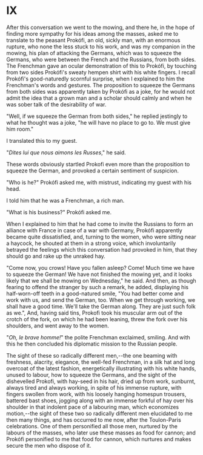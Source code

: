 # IX

After this conversation we went to the mowing, and there he, in the hope of finding more sympathy for his ideas among the masses, asked me to translate to the peasant Prokófi, an old, sickly man, with an enormous rupture, who none the less stuck to his work, and was my companion in the mowing, his plan of attacking the Germans, which was to squeeze the Germans, who were between the French and the Russians, from both sides. The Frenchman gave an ocular demonstration of this to Prokófi, by touching from two sides Prokófi's sweaty hempen shirt with his white fingers. I recall Prokófi's good-naturedly scornful surprise, when I explained to him the Frenchman's words and gestures. The proposition to squeeze the Germans from both sides was apparently taken by Prokófi as a joke, for he would not admit the idea that a grown man and a scholar should calmly and when he was sober talk of the desirability of war.

"Well, if we squeeze the German from both sides," he replied jestingly to what he thought was a joke, "he will have no place to go to. We must give him room."

I translated this to my guest.

"*Dites lui que nous aimons les Russes*," he said.

These words obviously startled Prokofi even more than the proposition to squeeze the German, and provoked a certain sentiment of suspicion.

"Who is he?" Prokófi asked me, with mistrust, indicating my guest with his head.

I told him that he was a Frenchman, a rich man.

"What is his business?" Prokófi asked me.

When I explained to him that he had come to invite the Russians to form an alliance with France in case of a war with Germany, Prokófi apparently became quite dissatisfied, and, turning to the women, who were sitting near a haycock, he shouted at them in a strong voice, which involuntarily betrayed the feelings which this conversation had provoked in him, that they should go and rake up the unraked hay.

"Come now, you crows! Have you fallen asleep? Come! Much time we have to squeeze the German! We have not finished the mowing yet, and it looks likely that we shall be mowing on Wednesday," he said. And then, as though fearing to offend the stranger by such a remark, he added, displaying his half-worn-off teeth in a good-natured smile, "You had better come and work with us, and send the German, too. When we get through working, we shall have a good time. We'll take the German along. They are just such folk as we.", And, having said tins, Prokofi took his muscular arm out of the crotch of the fork, on which he had been leaning, threw the fork over his shoulders, and went away to the women.

"*Oh, le brave homme!*" the polite Frenchman exclaimed, smiling. And with this he then concluded his diplomatic mission to the Russian people.

The sight of these so radically different men,--the one beaming with freshness, alacrity, elegance, the well-fed Frenchman, in a silk hat and long overcoat of the latest fashion, energetically illustrating with his white hands, unused to labour, how to squeeze the Germans, and the sight of the dishevelled Prokofi, with hay-seed in his hair, dried up from work, sunburnt, always tired and always working, in spite of his immense rupture, with fingers swollen from work, with his loosely hanging homespun trousers, battered bast shoes, jogging along with an immense forkful of hay over his shoulder in that indolent pace of a labouring man, which economizes motion,--the sight of these two so radically different men elucidated to me then many things, and has occurred to me now, after the Toulon-Paris celebrations. One of them personified all those men, nurtured by the labours of the masses, who later use these masses as food for cannon; and Prokófi personified to me that food for cannon, which nurtures and makes secure the men who dispose of it.
